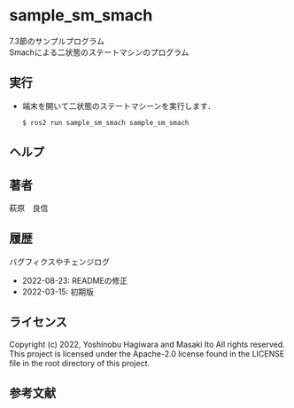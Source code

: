 # sample_sm_smach

7.3節のサンプルプログラム  
Smachによる二状態のステートマシンのプログラム


## 実行

- 端末を開いて二状態のステートマシーンを実行します．
  ```console
  $ ros2 run sample_sm_smach sample_sm_smach
  ```


## ヘルプ


## 著者

萩原　良信


## 履歴

バグフィクスやチェンジログ
- 2022-08-23: READMEの修正
- 2022-03-15: 初期版


## ライセンス

Copyright (c) 2022, Yoshinobu Hagiwara and Masaki Ito
All rights reserved.
This project is licensed under the Apache-2.0 license found in the LICENSE file in the root directory of this project.


## 参考文献
